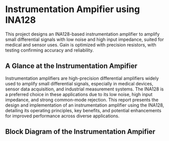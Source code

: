 # Instrumentation Ampifier using INA128

This project designs an INA128-based instrumentation amplifier to amplify small differential signals with low noise and high input impedance, suited for medical and sensor uses. Gain is optimized with precision resistors, with testing confirming accuracy and reliability.

## A Glance at the Instrumentation Ampifier

Instrumentation amplifiers are high-precision differential amplifiers widely used to amplify small differential signals, especially in medical devices, sensor data acquisition, and industrial measurement systems. The INA128 is a preferred choice in these applications due to its low noise, high input impedance, and strong common-mode rejection. This report presents the design and implementation of an instrumentation amplifier using the INA128, detailing its operating principles, key benefits, and potential enhancements for improved performance across diverse applications.

## Block Diagram of the Instrumentation Ampifier







